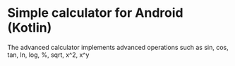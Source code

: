 # Simple calculator for Android (Kotlin)

The advanced calculator implements advanced operations such as sin, cos, tan, ln, log, %, sqrt, x^2, x^y
